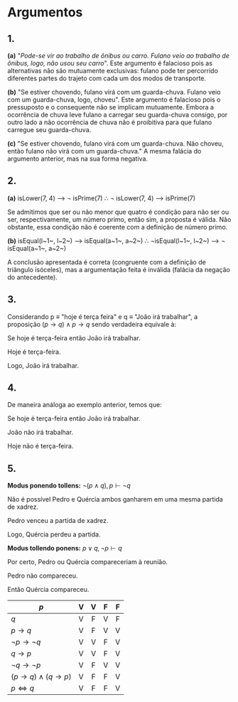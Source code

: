 # Argumentos

## 1.

**(a)** "*Pode-se vir ao trabalho de ônibus ou carro. Fulano veio ao trabalho de ônibus, logo, não usou seu carro*". Este argumento é falacioso pois as alternativas não são mutuamente exclusivas: fulano pode ter percorrido diferentes partes do trajeto com cada um dos modos de transporte.

**(b)** "Se estiver chovendo, fulano virá com um guarda-chuva. Fulano veio com um guarda-chuva, logo, choveu". Este argumento é falacioso pois o pressuposto e o consequente não se implicam mutuamente. Embora a ocorrência de chuva leve fulano a carregar seu guarda-chuva consigo, por outro lado a não ocorrência de chuva não é proibitiva para que fulano carregue seu guarda-chuva.

**(c)** "Se estiver chovendo, fulano virá com um guarda-chuva. Não choveu, então fulano não virá com um guarda-chuva." A mesma falácia do argumento anterior, mas na sua forma negativa.

## 2.

**(a)** isLower(7, 4) ⟶ ¬ isPrime(7) ∴  ¬ isLower(7, 4) ⟶ isPrime(7)

Se admitimos que ser ou não menor que quatro é condição para não ser ou ser, respectivamente, um número primo, então sim, a proposta é válida. Não obstante, essa condição não é coerente com a definição de número primo.

**(b)** isEqual(l~1~, l~2~) ⟶ isEqual(a~1~, a~2~) ∴ ¬isEqual(l~1~, l~2~) ⟶ ¬ isEqual(a~1~, a~2~)

A conclusão apresentada é correta (congruente com a definição de triângulo isóceles), mas a argumentação feita é inválida (falácia da negação do antecedente).

## 3.

Considerando p ≡ "hoje é terça feira" e q ≡ "João irá trabalhar", a proposição $(p \to q) \land p \to q$ sendo verdadeira equivale à:

Se hoje é terça-feira então João irá trabalhar.

Hoje é terça-feira.

Logo, João irá trabalhar.

## 4.

De maneira análoga ao exemplo anterior, temos que:

Se hoje é terça-feira então João irá trabalhar.

João não irá trabalhar.

Hoje não é terça-feira.

## 5.

**Modus ponendo tollens:** $\neg (p \land q), p \vdash \neg q$

Não é possível Pedro e Quércia ambos ganharem em uma mesma partida de xadrez.

Pedro venceu a partida de xadrez.

Logo, Quércia perdeu a partida.

**Modus tollendo ponens:** $p \lor q, \neg p \vdash q$

Por certo, Pedro ou Quércia compareceriam à reunião.

Pedro não compareceu.

Então Quércia compareceu.

| $p$                         | V   | V   | F   | F   |
| --------------------------- |:---:|:---:|:---:|:---:|
| $q$                         | V   | F   | V   | F   |
| $p \to q$                   | V   | F   | V   | V   |
| $\neg p \to \neg q$         | V   | V   | F   | V   |
| $q \to p$                   | V   | V   | F   | V   |
| $\neg q \to \neg p$         | V   | F   | V   | V   |
| $(p \to q) \land (q \to p)$ | V   | F   | F   | V   |
| $p \iff q$                  | V   | F   | F   | V   |